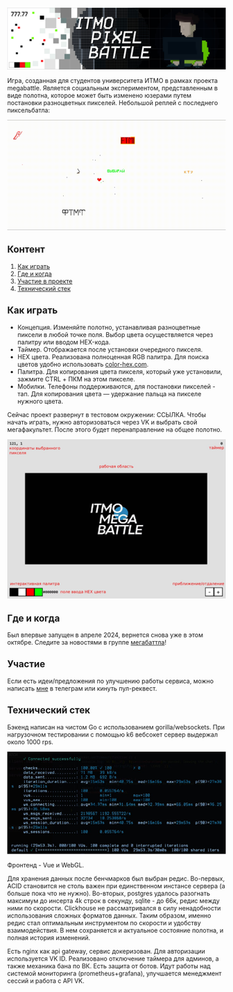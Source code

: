 ![alt text](pb_frontend/src/img/vova.jpg)

Игра, созданная для студентов университета ИТМО в рамках проекта megabattle. Является социальным экспериментом, представленным в виде полотна, которое может быть изменено юзерами путем постановки разноцветных пикселей. Небольшой реплей с последнего пиксельбатла:

![alt text](content/output-ezgif.com-optimize.gif)


## Контент
1. [Как играть](#как-играть)
2. [Где и когда](#где-и-когда)
3. [Участие в проекте](#участие)
4. [Технический стек](#технический-стек)

## Как играть
- Концепция. Изменяйте полотно, устанавливая разноцветные пиксели в любой точке поля. Выбор цвета осуществляется через палитру или вводом HEX-кода.
- Таймер. Отображается после установки очередного пикселя.
- HEX цвета. Реализована полноценная RGB палитра. Для поиска цветов удобно использовать [color-hex.com](https://www.color-hex.com/).
- Палитра. Для копирования цвета пикселя, который уже установили, зажмите CTRL + ПКМ на этом пикселе.
- Мобилки. Телефоны поддерживаются, для постановки пикселей - тап. Для копирования цвета — удержание пальца на пикселе нужного цвета.

Сейчас проект развернут в тестовом окружении: ССЫЛКА. Чтобы начать играть, нужно авторизоваться через VK и выбрать свой мегафакультет. После этого будет перенаправление на общее полотно.

![alt text](content/Untitled.jpg)


## Где и когда
Был впервые запущен в апреле 2024, вернется снова уже в этом октябре. Следите за новостями в группе [мегабаттла](https://vk.com/itmomegabattle)!

## Участие
Если есть идеи/предложения по улучшению работы сервиса, можно написать [мне](https://github.com/vovibssnff) в телеграм или кинуть пул-реквест.

## Технический стек
Бэкенд написан на чистом Go c использованием gorilla/websockets. При нагрузочном тестировании с помощью k6 вебсокет сервер выдержал около 1000 rps.

![alt text](content/load_test.jpg)

 Фронтенд - Vue и WebGL. 
 
 Для хранения данных после бенчмарков был выбран редис. Во-первых, ACID становится не столь важен при единственном инстансе сервера (а больше пока что не нужно). Во-вторых, postgres удалось разогнать максимум до инсерта 4k строк в секунду, sqlite - до 66к, редис между ними по скорости. Clickhouse не рассматривался в силу ненадобности использования сложных форматов данных. Таким образом, именно редис стал оптимальным инструментом по скорости и удобству взаимодействия. В нем сохраняется и актуальное состояние полотна, и полная история изменений. 
 
 Есть nginx как api gateway, сервис докеризован. Для авторизации используется VK ID. Реализовано отключение таймера для админов, а также механика бана по ВК. Есть защита от ботов. Идут работы над системой мониторинга (prometheus+grafana), улучшается менеджмент сессий и работа с API VK.
